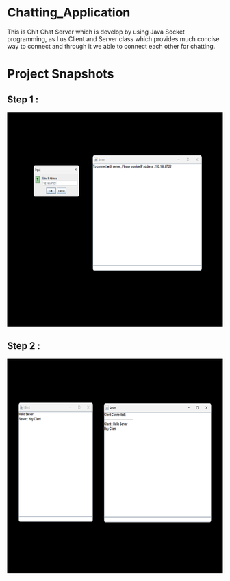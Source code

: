 # Chatting_Application
This is Chit Chat Server which is develop by using Java Socket programming, as I us Client and Server class which provides much concise way to connect and through it we able to connect each other for chatting.

# Project Snapshots 

<h2>Step 1 : </h2>
<img src="https://github.com/AloneWarrior11011/Chatting_Application/blob/main/Screenshot%20(808).png" title="project_snapshots" width="700px" height="500"> 
<h2>Step 2 : </h2>
<img src="https://github.com/AloneWarrior11011/Chatting_Application/blob/main/Screenshot%20(809).png" title="project_snapshot" width="700px" height="500">
